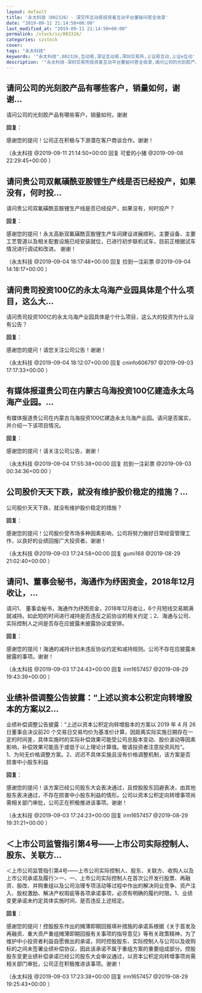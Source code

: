 ```yaml
---
layout: default
title: '永太科技（002326）- 深交所互动易投资者互动平台董秘问答全收录'
date: "2019-09-11 21:14:50+00:00"
last_modified_at: "2019-09-11 21:14:50+00:00"
permalink: /stock/sz/002326/
categories: szstock
cover: 
tags: "永太科技"
keywords: '"永太科技",002326,互动易,深证互动易,深圳交易所,上证易互动,上证e互动'
description: '"永太科技-深圳交易所投资者互动平台董秘问答全收录,请问公司的光刻胶产品有哪些客户，销量如何，谢谢"'
---
```


## 请问公司的光刻胶产品有哪些客户，销量如何，谢谢...

请问公司的光刻胶产品有哪些客户，销量如何，谢谢

**回复**：

感谢您的提问！公司正在积极与下游潜在客户商谈合作。谢谢！ 

（永太科技  @2019-09-11 21:14:50+00:00 回复 可爱的小猪  @2019-09-08 22:29:45+00:00 ）

## 请问贵公司双氟磺酰亚胺锂生产线是否已经投产，如果没有，何时投...

请问贵公司双氟磺酰亚胺锂生产线是否已经投产，如果没有，何时投产？

**回复**：

感谢您的提问！永太高新双氟磺酰亚胺锂生产车间建设进展顺利，主要设备、主要工艺管道以及相关配套设施已经安装就位，已进行初步联机试车，目前正根据试车情况进行调试和改进。 谢谢！ 

（永太科技  @2019-09-04 18:17:48+00:00 回复 捡到一注彩票  @2019-09-04 14:18:17+00:00 ）

## 请问贵司投资100亿的永太乌海产业园具体是个什么项目，这么大...

请问贵司投资100亿的永太乌海产业园具体是个什么项目，这么大的投资为什么没有公告？

**回复**：

感谢您的提问！请您关注公司公告！谢谢！ 

（永太科技  @2019-09-04 18:12:07+00:00 回复 cninfo606797  @2019-09-03 17:17:33+00:00 ）

## 有媒体报道贵公司在内蒙古乌海投资100亿建造永太乌海产业园。...

有媒体报道贵公司在内蒙古乌海投资100亿建造永太乌海产业园。请问是否属实，并介绍一下该项目情况。

**回复**：

感谢您的提问！请关注公司公告，谢谢！ 

（永太科技  @2019-09-04 17:55:38+00:00 回复 捡到一注彩票  @2019-09-03 00:34:36+00:00 ）

## 公司股价天天下跌，就没有维护股价稳定的措施？...

公司股价天天下跌，就没有维护股价稳定的措施？

**回复**：

感谢您的提问！公司股价受市场多种因素影响，公司将努力做好日常经营管理工作，以良好的业绩回报广大投资者。谢谢！ 

（永太科技  @2019-09-03 17:24:58+00:00 回复 gumi168  @2019-08-29 21:02:40+00:00 ）

## 请问1、董事会秘书，海通作为纾困资金，2018年12月收让，...

请问1、 董事会秘书，海通作为纾困资金，2018年12月收让，6个月短线交易期满就减持。如此短的时间进行减持是否违反之前协议的相关约定；2、海通与公司、实际控制人之间是否存在应披露未披露协议或安排。

**回复**：

感谢您的提问！海通的减持计划未违反协议约定和减持规则。公司不存在应披露未披露的事项。谢谢！ 

（永太科技  @2019-09-03 17:24:43+00:00 回复 irm1657457  @2019-08-29 19:43:39+00:00 ）

## 业绩补偿调整公告披露：“上述以资本公积定向转增股本的方案以2...

业绩补偿调整公告披露：“上述以资本公积定向转增股本的方案以 2019 年 4 月 26 日董事会决议前20 个交易日交易均价为基准价计算，因距离实际实施日期存在一定的时间差，具体实施时的实际补偿效果可能受公司总股本变动、股价波动等因素影响，补偿效果可能高于或低于以上理论计算值。敬请投资者注意投资风险”。 
1、为何无价格调整方案。2、迟迟不具体实施且没有价格调整机制，该方案是否损害中小股东利益

**回复**：

感谢您的提问！该方案已经公司股东大会表决通过，且控股股东回避表决，由其他股东表决通过，不存在损害中小股东利益的情形。公司以资本公积定向转增事项尚需相关部门审批，公司正在积极推进该事项。谢谢！ 

（永太科技  @2019-09-03 17:24:23+00:00 回复 irm1657457  @2019-08-29 19:31:21+00:00 ）

## ＜上市公司监管指引第4号——上市公司实际控制人、股东、关联方...

＜上市公司监管指引第4号——上市公司实际控制人、股东、关联方、收购人以及上市公司承诺及履行＞一、一、上市公司实际控制人在首次公开发行股票、再融资、股改、并购重组以及公司治理专项活动等过程中作出的解决同业竞争、资产注入、股权激励、解决产权瑕疵等各项承诺事项，必须有明确的履约时限。1、业绩变更承诺未约定具体实施时间，是否违反上述规定。

**回复**：

感谢您的提问！控股股东作出的摊薄即期回报填补措施的承诺系根据《关于首发及再融资、重大资产重组摊薄即期回报有关事项的指导意见》等有关政策精神，为了维护中小投资者利益自愿做出的承诺，同时控股股东、实际控制人与公司以及收购标的之间未签署业绩补偿协议，因此该承诺不属于重组方案的重要组成部分。控股股东变更业绩补偿承诺已经公司股东大会审议通过，以资本公积定向转增事项尚需相关部门审批，公司正在积极推进该事项。谢谢！ 

（永太科技  @2019-09-03 17:23:38+00:00 回复 irm1657457  @2019-08-29 19:25:43+00:00 ）

